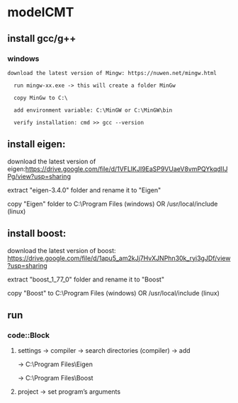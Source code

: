 # modelCMT

## install gcc/g++
  ### windows
  
    download the latest version of Mingw: https://nuwen.net/mingw.html
  
      run mingw-xx.exe -> this will create a folder MinGw
      
      copy MinGw to C:\
      
      add environment variable: C:\MinGW or C:\MinGW\bin
      
      verify installation: cmd >> gcc --version

## install eigen:
download the latest version of eigen:https://drive.google.com/file/d/1VFLlKJI9EaSP9VUaeV8vmPQYkqdIIJPg/view?usp=sharing
  
  extract "eigen-3.4.0" folder and rename it to "Eigen"
  
  copy "Eigen" folder to C:\Program Files (windows) OR /usr/local/include (linux)

## install boost:
download the latest version of boost: https://drive.google.com/file/d/1apu5_am2kJj7HvXJNPhn30k_ryi3gJDf/view?usp=sharing

  extract "boost_1_77_0" folder and rename it to "Boost"
  
  copy "Boost" to C:\Program Files (windows) OR /usr/local/include (linux)

## run 

  ### code::Block
  
  1. settings -> compiler -> search directories (compiler) -> add 

      -> C:\Program Files\Eigen
  
      -> C:\Program Files\Boost

  2. project -> set program’s arguments
